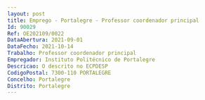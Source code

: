 ```yaml
--- 
layout: post
title: Emprego - Portalegre - Professor coordenador principal
Id: 90029
Ref: OE202109/0022
DataAbertura: 2021-09-01
DataFecho: 2021-10-14
Trabalho: Professor coordenador principal
Empregador: Instituto Politécnico de Portalegre
Descricao: O descrito no ECPDESP
CodigoPostal: 7300-110 PORTALEGRE
Concelho: Portalegre
Distrito: Portalegre
--- 
```

